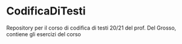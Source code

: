 # CodificaDiTesti
Repository per il corso di codifica di testi 20/21 del prof. Del Grosso, contiene gli esercizi del corso

